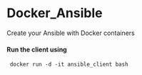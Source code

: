 # Docker_Ansible
Create your Ansible with Docker containers

#### Run the client using 
```
 docker run -d -it ansible_client bash
```


